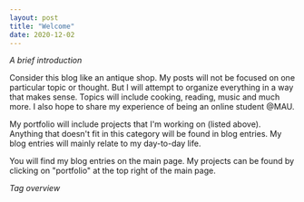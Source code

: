 ```yaml
---
layout: post
title: "Welcome"
date: 2020-12-02
---
```


*A brief introduction*


Consider this blog like an antique shop. My posts will not be focused on one particular topic or thought. But I will attempt to organize everything in a way that makes sense. Topics will include cooking, reading, music and much more. I also hope to share my experience of being an online student @MAU. 

My portfolio will include projects that I'm working on (listed above). Anything that doesn't fit in this category will be found in blog entries. My blog entries will mainly relate to my day-to-day life. 


You will find my blog entries on the main page. My projects can be found by clicking on "portfolio" at the top right of the main page.

*Tag overview*